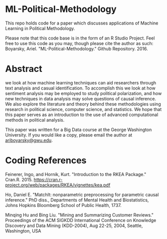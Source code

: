 # ML-Political-Methodology
This repo holds code for a paper which discusses applications of Machine Learning in Political Methodology. 

Please note that this code base is in the form of an R Studio Project. Feel free to use this code as you may, though please cite the author as such: Boyarsky, Ariel. "ML-Political-Methodology." Github Repository. 2016.

# Abstract
we look at how machine learning techniques can aid researchers through text analysis and casual identification. To accomplish this we look at how sentiment analysis may be employed to study political polarization, and how new techniques in data analysis may solve questions of causal inference. We also explore the literature and theory behind these methodologies using research in political science, computer science, and statistics. We hope that this paper serves as an introduction to the use of advanced computational methods in political analysis. 

This paper was written for a Big Data course at the George Washington University. If you would like a copy, please email the author at ariboyarsky@gwu.edu.


# Coding References

Feinerer, Ingo, and Hornik, Kurt. "Introduction to the RKEA Package." Cran.R. 2015. https://cran.r-project.org/web/packages/RKEA/vignettes/kea.pdf

Ho, Daniel E. "MatchIt: nonparametric preprocessing for parametric causal inference." PhD diss., Departments of Mental Health and Biostatistics, Johns Hopkins Bloomberg School of Public Health, 1737.

Minqing Hu and Bing Liu. "Mining and Summarizing Customer Reviews." Proceedings of the ACM SIGKDD International Conference on Knowledge Discovery and Data Mining (KDD-2004), Aug 22-25, 2004, Seattle, Washington, USA
